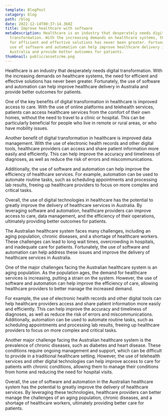 ```yaml
---
template: BlogPost
catagory: blog
path: /blog
date: 2022-12-14T00:37:14.368Z
title: Improve healthcare with software
metaDescription: Healthcare is an industry that desperately needs digital
  transformation. With the increasing demands on healthcare systems, the need
  for efficient and effective solutions has never been greater. Fortunately, the
  use of software and automation can help improve healthcare delivery in
  Australia and provide better outcomes for patients.
thumbnail: public/assets/me.png
---
```

<!--StartFragment-->

Healthcare is an industry that desperately needs digital transformation. With the increasing demands on healthcare systems, the need for efficient and effective solutions has never been greater. Fortunately, the use of software and automation can help improve healthcare delivery in Australia and provide better outcomes for patients.

One of the key benefits of digital transformation in healthcare is improved access to care. With the use of online platforms and telehealth services, patients can access healthcare services from the comfort of their own homes, without the need to travel to a clinic or hospital. This can be particularly beneficial for people who live in remote or rural areas, or who have mobility issues.

Another benefit of digital transformation in healthcare is improved data management. With the use of electronic health records and other digital tools, healthcare providers can access and share patient information more easily and efficiently. This can help improve the accuracy and timeliness of diagnoses, as well as reduce the risk of errors and miscommunications.

Additionally, the use of software and automation can help improve the efficiency of healthcare services. For example, automation can be used to automate routine tasks, such as scheduling appointments and processing lab results, freeing up healthcare providers to focus on more complex and critical tasks.

Overall, the use of digital technologies in healthcare has the potential to greatly improve the delivery of healthcare services in Australia. By leveraging software and automation, healthcare providers can improve access to care, data management, and the efficiency of their operations, ultimately providing better outcomes for patients.

The Australian healthcare system faces many challenges, including an aging population, chronic diseases, and a shortage of healthcare workers. These challenges can lead to long wait times, overcrowding in hospitals, and inadequate care for patients. Fortunately, the use of software and automation can help address these issues and improve the delivery of healthcare services in Australia.

One of the major challenges facing the Australian healthcare system is an aging population. As the population ages, the demand for healthcare services is increasing, putting a strain on the system. However, the use of software and automation can help improve the efficiency of care, allowing healthcare providers to better manage the increased demand.

For example, the use of electronic health records and other digital tools can help healthcare providers access and share patient information more easily and efficiently. This can help improve the accuracy and timeliness of diagnoses, as well as reduce the risk of errors and miscommunications. Additionally, automation can be used to automate routine tasks, such as scheduling appointments and processing lab results, freeing up healthcare providers to focus on more complex and critical tasks.

Another major challenge facing the Australian healthcare system is the prevalence of chronic diseases, such as diabetes and heart disease. These conditions require ongoing management and support, which can be difficult to provide in a traditional healthcare setting. However, the use of telehealth services and other digital technologies can help improve access to care for patients with chronic conditions, allowing them to manage their conditions from home and reducing the need for hospital visits.

Overall, the use of software and automation in the Australian healthcare system has the potential to greatly improve the delivery of healthcare services. By leveraging these technologies, healthcare providers can better manage the challenges of an aging population, chronic diseases, and a shortage of healthcare workers, ultimately providing better care for patients.

<!--EndFragment-->
